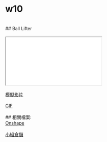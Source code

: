 # w10
</br>
## Ball Lifter
</br>
</br>
<iframe src=\\\"https://www.youtube.com/watch?v=WOvz0JdcdZI&feature=youtu.be\\\" style=\\\"border: 0; top: 0; left: 0; width: 100%; height: 100%; position: absolute;\\\" allowfullscreen scrolling=\\\"no\\\"></iframe>
</br>
</br>
<a href="https://www.youtube.com/watch?v=WOvz0JdcdZI&feature=youtu.be">模擬影片</a>
</br>
</br>
<a href="https://github.com/s40523117/gitbook/blob/master/ag4/photos/w10.gif">GIF</a>
</br>
</br>
## 相關檔案:
</br>
<a href="https://cad.onshape.com/documents/1f91b5d82f8611ba3ad677e0/w/6abeec5a8972315feea37726/e/f53d1f934906bf4f7927a723">Onshape</a>
</br>
</br>
<a href="https://github.com/s40523117/cd2018/tree/gh-pages/Ball%20lifter">小組倉儲</a>
